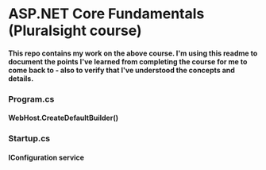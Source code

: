 # ASP.NET Core Fundamentals (Pluralsight course)

#### This repo contains my work on the above course. I'm using this readme to document the points I've learned from completing the course for me to come back to - also to verify that I've understood the concepts and details.

### Program.cs
#### WebHost.CreateDefaultBuilder()
### Startup.cs
#### IConfiguration service

